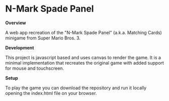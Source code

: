 # N-Mark Spade Panel

**Overview**

A web app recreation of the "N-Mark Spade Panel" (a.k.a. Matching Cards) minigame from Super Mario Bros. 3.

**Development**

This project is javascript based and uses canvas to render the game. It is a minimal implementation that recreates the original game with added support for mouse and touchscreen.

**Setup**

To play the game you can download the repository and run it locally opening the index.html file on your browser.
